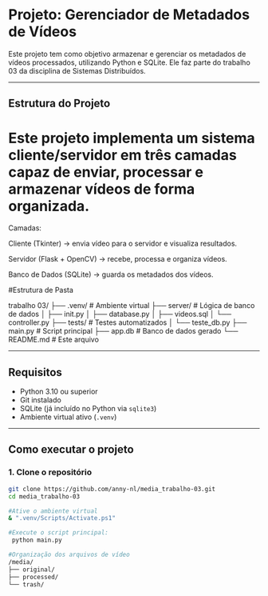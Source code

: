 # Projeto: Gerenciador de Metadados de Vídeos

Este projeto tem como objetivo armazenar e gerenciar os metadados de vídeos processados, utilizando Python e SQLite. Ele faz parte do trabalho 03 da disciplina de Sistemas Distribuídos.

---

## Estrutura do Projeto



# Este projeto implementa um sistema cliente/servidor em três camadas capaz de enviar, processar e armazenar vídeos de forma organizada.

Camadas:

Cliente (Tkinter) → envia vídeo para o servidor e visualiza resultados.

Servidor (Flask + OpenCV) → recebe, processa e organiza vídeos.

Banco de Dados (SQLite) → guarda os metadados dos vídeos.

#Estrutura de Pasta

trabalho 03/ ├── .venv/ # Ambiente virtual ├── server/ # Lógica de banco de dados │ ├── init.py │ ├── database.py │ ├── videos.sql │ └── controller.py ├── tests/ # Testes automatizados │ └── teste_db.py ├── main.py # Script principal ├── app.db # Banco de dados gerado └── README.md # Este arquivo


---

## Requisitos

- Python 3.10 ou superior
- Git instalado
- SQLite (já incluído no Python via `sqlite3`)
- Ambiente virtual ativo (`.venv`)

---

## Como executar o projeto

### 1. Clone o repositório

```bash
git clone https://github.com/anny-nl/media_trabalho-03.git
cd media_trabalho-03

#Ative o ambiente virtual
& ".venv/Scripts/Activate.ps1"

#Execute o script principal:
 python main.py

#Organização dos arquivos de vídeo
/media/
├── original/
├── processed/
└── trash/

